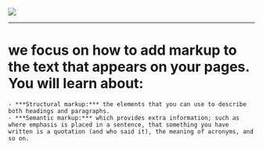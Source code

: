 ![](https://upload.wikimedia.org/wikipedia/commons/c/c7/Loading_2.gif)

<hr>

# we focus on how to add markup to the text that appears on your pages. You will learn about:
```
- ***Structural markup:*** the elements that you can use to describe both headings and paragraphs.
- ***Semantic markup:*** which provides extra information; such as where emphasis is placed in a sentence, that something you have written is a quotation (and who said it), the meaning of acronyms, and so on.
```
